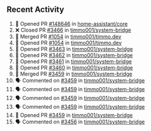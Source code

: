 ## Recent Activity

<!--START_SECTION:activity-->
1. 💪 Opened PR [#148646](https://github.com/home-assistant/core/pull/148646) in [home-assistant/core](https://github.com/home-assistant/core)
2. ❌ Closed PR [#3466](https://github.com/timmo001/system-bridge/pull/3466) in [timmo001/system-bridge](https://github.com/timmo001/system-bridge)
3. 🎉 Merged PR [#1054](https://github.com/timmo001/timmo.dev/pull/1054) in [timmo001/timmo.dev](https://github.com/timmo001/timmo.dev)
4. 💪 Opened PR [#1054](https://github.com/timmo001/timmo.dev/pull/1054) in [timmo001/timmo.dev](https://github.com/timmo001/timmo.dev)
5. 💪 Opened PR [#3463](https://github.com/timmo001/system-bridge/pull/3463) in [timmo001/system-bridge](https://github.com/timmo001/system-bridge)
6. 💪 Opened PR [#3462](https://github.com/timmo001/system-bridge/pull/3462) in [timmo001/system-bridge](https://github.com/timmo001/system-bridge)
7. 💪 Opened PR [#3461](https://github.com/timmo001/system-bridge/pull/3461) in [timmo001/system-bridge](https://github.com/timmo001/system-bridge)
8. 💪 Opened PR [#3460](https://github.com/timmo001/system-bridge/pull/3460) in [timmo001/system-bridge](https://github.com/timmo001/system-bridge)
9. 🎉 Merged PR [#3459](https://github.com/timmo001/system-bridge/pull/3459) in [timmo001/system-bridge](https://github.com/timmo001/system-bridge)
10. 🗣 Commented on [#3459](https://github.com/timmo001/system-bridge/issues/3459) in [timmo001/system-bridge](https://github.com/timmo001/system-bridge)
11. 🗣 Commented on [#3459](https://github.com/timmo001/system-bridge/issues/3459) in [timmo001/system-bridge](https://github.com/timmo001/system-bridge)
12. 🗣 Commented on [#3459](https://github.com/timmo001/system-bridge/issues/3459) in [timmo001/system-bridge](https://github.com/timmo001/system-bridge)
13. 🗣 Commented on [#3459](https://github.com/timmo001/system-bridge/issues/3459) in [timmo001/system-bridge](https://github.com/timmo001/system-bridge)
14. 💪 Opened PR [#3459](https://github.com/timmo001/system-bridge/pull/3459) in [timmo001/system-bridge](https://github.com/timmo001/system-bridge)
15. 🗣 Commented on [#3456](https://github.com/timmo001/system-bridge/issues/3456) in [timmo001/system-bridge](https://github.com/timmo001/system-bridge)
<!--END_SECTION:activity-->
